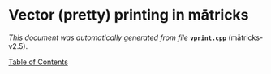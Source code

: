 
# Vector (pretty) printing in mātricks
_This document was automatically generated from file_ **`vprint.cpp`** (mātricks-v2.5).


[Table of Contents](README.md)
